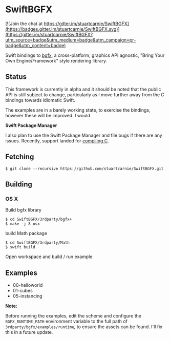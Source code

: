 SwiftBGFX
=========

[![Join the chat at https://gitter.im/stuartcarnie/SwiftBGFX](https://badges.gitter.im/stuartcarnie/SwiftBGFX.svg)](https://gitter.im/stuartcarnie/SwiftBGFX?utm_source=badge&utm_medium=badge&utm_campaign=pr-badge&utm_content=badge)

Swift bindings to [bgfx](https://github.com/bkaradzic/bgfx), a cross-platform, graphics API agnostic, "Bring Your Own Engine/Framework" style rendering library.

Status
------

This framework is currently in alpha and it should be noted that the public API is still subject to change, particularly as I move further away from the C bindings towards idiomatic Swift.

The examples are in a barely working state, to exercise the bindings, however these will be improved. I would 

**Swift Package Manager**

I also plan to use the Swift Package Manager and file bugs if there are any issues. Recently, support landed for [compiling C](http://ankit.im/swift/2016/04/06/compiling-and-interpolating-C-using-swift-package-manager/).


Fetching
--------

    $ git clone --recursive https://github.com/stuartcarnie/SwiftBGFX.git


Building
--------

### OS X

Build bgfx library

    $ cd SwiftBGFX/3rdparty/bgfx+
    $ make -j 8 osx


build Math package

    $ cd SwiftBGFX/3rdparty/Math
    $ swift build

Open workspace and build / run example

Examples
--------

* 00-helloworld
* 01-cubes
* 05-instancing

**Note:**

Before running the examples, edit the scheme and configure the `BGFX_RUNTIME_PATH` environment variable to the full path of `3rdparty/bgfx/examples/runtime`, to ensure the assets can be found. I'll fix this in a future update.